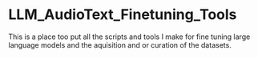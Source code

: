 # LLM_AudioText_Finetuning_Tools

This is a place too put all the scripts and tools I make for fine tuning large language models and the aquisition and or curation of the datasets.
